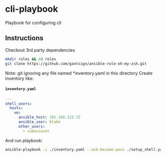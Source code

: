 # cli-playbook
Playbook for configuring cli

## Instructions

Checkout 3rd party dependencies

```zsh
mkdir roles && cd roles
git clone https://github.com/gantsign/ansible-role-oh-my-zsh.git
```

Note: git ignoring any file named *inventory.yaml in this directory
Create inventory like:

#### **`inventory.yaml`**
```yaml
---
shell_users:
  hosts:
    vm:
      ansible_host: 192.168.122.72
      ansible_user: blake
      other_users:
        - subaccount
```

And run playbook:

```zsh
ansible-playbook -i ./inventory.yaml --ask-become-pass ./setup_shell.yaml
```

